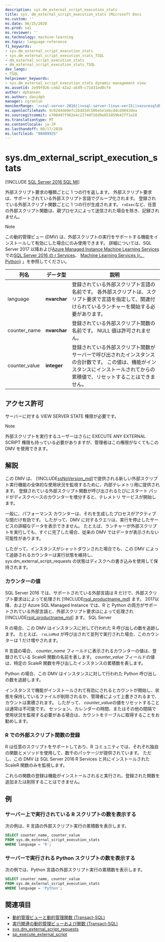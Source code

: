 ```yaml
---
description: sys.dm_external_script_execution_stats
title: sys. dm_external_script_execution_stats |Microsoft Docs
ms.custom: ''
ms.date: 06/25/2020
ms.prod: sql
ms.reviewer: ''
ms.technology: machine-learning
ms.topic: language-reference
f1_keywords:
- sys.dm_external_script_execution_stats
- sys.dm_external_script_execution_stats_TSQL
- dm_external_script_execution_stats
- dm_external_script_execution_stats_TSQL
dev_langs:
- TSQL
helpviewer_keywords:
- sys.dm_external_script_execution_stats dynamic management view
ms.assetid: 2e99f026-ceb2-42a2-a549-c71d31ed0cf4
author: dphansen
ms.author: davidph
manager: cgronlun
monikerRange: '>=sql-server-2016||>=sql-server-linux-ver15||=azuresqldb-mi-current||=sqlallproducts-allversions'
ms.openlocfilehash: 9c8244de0efc2bdd3dc506e5e1ebcddcd4843dea
ms.sourcegitcommit: e700497f962e4c2274df16d9e651059b42ff1a10
ms.translationtype: MT
ms.contentlocale: ja-JP
ms.lasthandoff: 08/17/2020
ms.locfileid: "88489925"
---
```

# <a name="sysdm_external_script_execution_stats"></a>sys.dm_external_script_execution_stats
[!INCLUDE [SQL Server 2016 SQL MI](../../includes/applies-to-version/sqlserver2016-asdbmi.md)]

外部スクリプト要求の種類ごとに 1 つの行を返します。 外部スクリプト要求は、サポートされている外部スクリプト言語でグループ化されます。 登録されている外部スクリプト関数ごとに 1 つの行が生成されます。 `rxExec`など、任意の外部スクリプト関数は、親プロセスによって送信された場合を除き、記録されません。
  
> [!NOTE]  
> この動的管理ビュー (DMV) は、外部スクリプトの実行をサポートする機能をインストールして有効にした場合にのみ使用できます。 詳細については、SQL Server 2017 以降および[Azure Managed Instance Machine Learning Services](/azure/azure-sql/managed-instance/machine-learning-services-overview)での[SQL Server 2016 の r Services](../../machine-learning/r/sql-server-r-services.md)、 [Machine Learning Services (r、Python)](../../machine-learning/sql-server-machine-learning-services.md) 」を参照してください。
  
|列名|データ型|説明|  
|-----------------|---------------|-----------------|  
|language|**nvarchar**|登録されている外部スクリプト言語の名前です。 各外部スクリプトは、スクリプト要求で言語を指定して、関連付けられているランチャーを開始する必要があります。 |  
|counter_name|**nvarchar**|登録されている外部スクリプト関数の名前です。 NULL 値は許可されません。|  
|counter_value|**integer**|登録されている外部スクリプト関数がサーバーで呼び出されたインスタンスの合計数です。 この値は、機能がインスタンスにインストールされてからの累積値で、リセットすることはできません。|  

## <a name="permissions"></a>アクセス許可

 サーバーに対する VIEW SERVER STATE 権限が必要です。  
  
> [!NOTE]  
> 外部スクリプトを実行するユーザーはさらに EXECUTE ANY EXTERNAL SCRIPT 権限も持っている必要がありますが、管理者はこの権限がなくてもこの DMV を使用できます。
  
## <a name="remarks"></a>解説

  この DMV は、 [!INCLUDE[ssNoVersion_md](../../includes/ssnoversion-md.md)]で提供される新しい外部スクリプト実行機能の全体的な使用状況を監視するために、内部テレメトリ用に提供されます。 登録されている外部スクリプト関数が呼び出されるたびにスタート パッドがディスクベースのカウンターを増分すると、テレメトリ サービスが開始します。

一般に、パフォーマンス カウンターは、それを生成したプロセスがアクティブな間だけ有効です。 したがって、DMV に対するクエリは、実行を停止したサービスの詳細なデータを表示できません。 たとえば、ランチャーが外部スクリプトを実行しても、すぐに完了した場合、従来の DMV ではデータが表示されない可能性があります。

したがって、インスタンスがシャットダウンされた場合でも、この DMV によって追跡されるカウンターは実行状態を維持し、sys.dm_external_script_requests の状態はディスクへの書き込みを使用して保持されます。

### <a name="counter-values"></a>カウンターの値

SQL Server 2016 では、サポートされている外部言語は R だけで、外部スクリプト要求はによって処理され [!INCLUDE[rsql_productname_md](../../includes/rsql-productname-md.md)] ます。 2017以降、および Azure SQL Managed Instance では、R と Python の両方がサポートされている外部言語と、外部スクリプト要求はによって処理され [!INCLUDE[rsql_productname_md](../../includes/rsql-productnamenew-md.md)] ます。 SQL Server

R の場合、この DMV はインスタンスに対して行われた R 呼び出しの数を追跡します。 たとえば、 `rxLinMod` が呼び出されて並列で実行された場合、このカウンターは 1 だけ増やされます。

R 言語の場合、 *counter_name* フィールドに表示されるカウンターの値は、登録されている ScaleR 関数の名前を表します。 *counter_value* フィールドの値は、特定の ScaleR 関数を呼び出したインスタンスの累積数を表します。 

Python の場合、この DMV はインスタンスに対して行われた Python 呼び出しの数を追跡します。

インスタンスで機能がインストールされて有効にされるとカウントが開始し、状態を保持しているファイルが削除されるか、管理者によって上書きされるまで、カウントは累積されます。 したがって、 *counter_value*の値をリセットすることは通常は不可能です。 セッション、カレンダーの時間、またはその他の間隔で使用状況を監視する必要がある場合は、カウントをテーブルに取得することをお勧めします。

### <a name="registration-of-external-script-functions-in-r"></a>R での外部スクリプト関数の登録

R は任意のスクリプトをサポートしており、R コミュニティでは、それぞれ独自の関数とメソッドを使用して、数千のパッケージが提供されています。 ただし、この DMV は SQL Server 2016 R Services と共にインストールされた ScaleR 関数のみを監視します。

これらの関数の登録は機能がインストールされると実行され、登録された関数を追加または削除することはできません。

## <a name="examples"></a>例  
  
### <a name="viewing-the-number-of-r-scripts-run-on-the-server"></a>サーバー上で実行されている R スクリプトの数を表示する

 次の例は、R 言語の外部スクリプト実行の累積数を表示します。  
  
```sql
SELECT counter_name, counter_value
FROM sys.dm_external_script_execution_stats
WHERE language = 'R';
```  

### <a name="viewing-the-number-of-python-scripts-run-on-the-server"></a>サーバーで実行される Python スクリプトの数を表示する

次の例では、Python 言語の外部スクリプト実行の累積数を表示します。  
  
```sql
SELECT counter_name, counter_value
FROM sys.dm_external_script_execution_stats
WHERE language = 'Python';
```  

## <a name="see-also"></a>関連項目

+ [動的管理ビューと動的管理関数 &#40;Transact-SQL&#41;](~/relational-databases/system-dynamic-management-views/system-dynamic-management-views.md)
+ [実行関連の動的管理ビューおよび関数 &#40;Transact-SQL&#41;](../../relational-databases/system-dynamic-management-views/execution-related-dynamic-management-views-and-functions-transact-sql.md)
+ [sys.dm_external_script_requests](../../relational-databases/system-dynamic-management-views/sys-dm-external-script-requests.md)  
+ [sp_execute_external_script](../../relational-databases/system-stored-procedures/sp-execute-external-script-transact-sql.md)  

